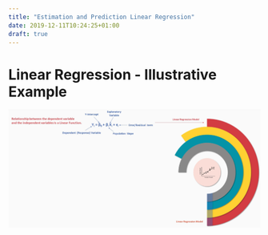 ```yaml
---
title: "Estimation and Prediction Linear Regression"
date: 2019-12-11T10:24:25+01:00
draft: true
---
```


# Linear Regression - Illustrative Example

![Regression](/static/img/relation.png)
